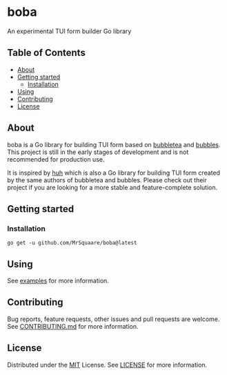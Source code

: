 # boba
An experimental TUI form builder Go library

## Table of Contents

- [About](#about)
- [Getting started](#getting-started)
  - [Installation](#installation)
- [Using](#using)
- [Contributing](#contributing)
- [License](#license)

## About

boba is a Go library for building TUI form based on [bubbletea](https://github.com/charmbracelet/bubbletea) and [bubbles](https://github.com/charmbracelet/bubbles). This project is still in the early stages of development and is not recommended for production use.

It is inspired by [huh](https://github.com/charmbracelet/huh) which is also a Go library for building TUI form created by the same authors of bubbletea and bubbles.
Please check out their project if you are looking for a more stable and feature-complete solution.

## Getting started

### Installation

```shell script
go get -u github.com/MrSquaare/boba@latest
```

## Using

See [examples](examples) for more information.

## Contributing

Bug reports, feature requests, other issues and pull requests are welcome.
See [CONTRIBUTING.md](CONTRIBUTING.md) for more information.

## License

Distributed under the [MIT](https://choosealicense.com/licenses/mit/) License.
See [LICENSE](LICENSE) for more information.

